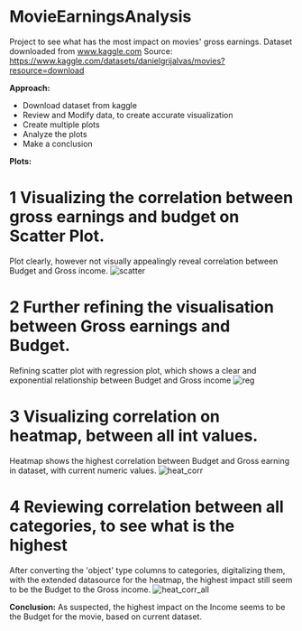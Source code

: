 # MovieEarningsAnalysis

Project to see what has the most impact on movies' gross earnings.
Dataset downloaded from www.kaggle.com
Source: https://www.kaggle.com/datasets/danielgrijalvas/movies?resource=download

<b>Approach:</b>

- Download dataset from kaggle
- Review and Modify data, to create accurate visualization
- Create multiple plots
- Analyze the plots
- Make a conclusion

<b>Plots:</b>

# 1 Visualizing the correlation between gross earnings and budget on Scatter Plot.
Plot clearly, however not visually appealingly reveal correlation between Budget and Gross income.
![scatter](https://user-images.githubusercontent.com/9075212/189919052-289eee47-2495-470c-883c-6d279711d6c2.png)

# 2 Further refining the visualisation between Gross earnings and Budget.
Refining scatter plot with regression plot, which shows a clear and exponential relationship between Budget and Gross income
![reg](https://user-images.githubusercontent.com/9075212/189919070-db073ac8-0460-465a-a9fa-a0e82ab8de16.png)

# 3 Visualizing correlation on heatmap, between all int values.
Heatmap shows the highest correlation between Budget and Gross earning in dataset, with current numeric values.
![heat_corr](https://user-images.githubusercontent.com/9075212/189919084-1dbb3a46-f4f6-4f57-a18e-db17a1225904.png)

# 4 Reviewing correlation between all categories, to see what is the highest
After converting the 'object' type columns to categories, digitalizing them, with the extended datasource for the heatmap,
the highest impact still seem to be the Budget to the Gross income.
![heat_corr_all](https://user-images.githubusercontent.com/9075212/189919090-c0c5782f-f25d-4204-8ee8-8b7886833c0e.png)

<b>Conclusion:</b>
As suspected, the highest impact on the Income seems to be the Budget for the movie, based on current dataset.
